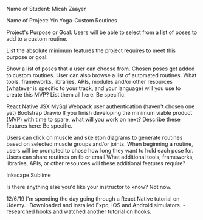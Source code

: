 Name of Student: Micah Zaayer

Name of Project: Yin Yoga-Custom Routines

Project's Purpose or Goal: Users will be able to select from a list of poses to add to a custom routine.

List the absolute minimum features the project requires to meet this purpose or goal:

Show a list of poses that a user can choose from.
Chosen poses get added to custom routines.
User can also browse a list of automated routines.
What tools, frameworks, libraries, APIs, modules and/or other resources (whatever is specific to your track, and your language) will you use to create this MVP? List them all here. Be specific.

React Native
JSX
MySql
Webpack
user authentication (haven't chosen one yet)
Bootstrap
Drawio
If you finish developing the minimum viable product (MVP) with time to spare, what will you work on next? Describe these features here: Be specific.

Users can click on muscle and skeleton diagrams to generate routines based on selected muscle groups and/or joints.
When beginning a routine, users will be prompted to chose how long they want to hold each pose for.
Users can share routines on fb or email
What additional tools, frameworks, libraries, APIs, or other resources will these additional features require?

Inkscape
Sublime

Is there anything else you'd like your instructor to know?
Not now.



12/6/19
I'm spending the day going through a React Native tutorial on Udemy. 
-Downloaded and installed Expo, IOS and Android simulators. 
-researched hooks and watched another tutorial on hooks.
